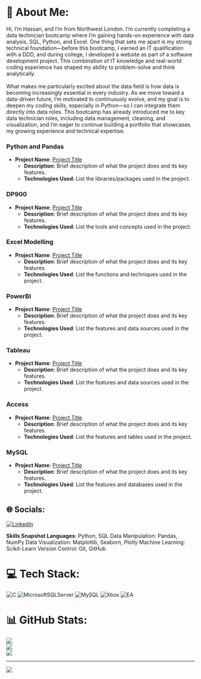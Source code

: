 # 💫 About Me:
Hi, I’m Hassan, and I’m from Northwest London. I’m currently completing a data technician bootcamp where I’m gaining hands-on experience with data analysis, SQL, Python, and Excel. One thing that sets me apart is my strong technical foundation—before this bootcamp, I earned an IT qualification with a D*D*D, and during college, I developed a website as part of a software development project. This combination of IT knowledge and real-world coding experience has shaped my ability to problem-solve and think analytically. <br><br>What makes me particularly excited about the data field is how data is becoming increasingly essential in every industry. As we move toward a data-driven future, I’m motivated to continuously evolve, and my goal is to deepen my coding skills, especially in Python—so I can integrate them directly into data roles. This bootcamp has already introduced me to key data technician roles, including data management, cleaning, and visualization, and I’m eager to continue building a portfolio that showcases my growing experience and technical expertise. 

### Python and Pandas
- **Project Name**: [Project Title](link-to-project)
  - **Description**: Brief description of what the project does and its key features.
  - **Technologies Used**: List the libraries/packages used in the project.

### DP900
- **Project Name**: [Project Title](link-to-project)
  - **Description**: Brief description of what the project does and its key features.
  - **Technologies Used**: List the tools and concepts used in the project.

### Excel Modelling
- **Project Name**: [Project Title](link-to-project)
  - **Description**: Brief description of what the project does and its key features.
  - **Technologies Used**: List the functions and techniques used in the project.

### PowerBI
- **Project Name**: [Project Title](link-to-project)
  - **Description**: Brief description of what the project does and its key features.
  - **Technologies Used**: List the features and data sources used in the project.

### Tableau
- **Project Name**: [Project Title](link-to-project)
  - **Description**: Brief description of what the project does and its key features.
  - **Technologies Used**: List the features and data sources used in the project.

### Access
- **Project Name**: [Project Title](link-to-project)
  - **Description**: Brief description of what the project does and its key features.
  - **Technologies Used**: List the features and tables used in the project.

### MySQL
- **Project Name**: [Project Title](link-to-project)
  - **Description**: Brief description of what the project does and its key features.
  - **Technologies Used**: List the features and databases used in the project.

## 🌐 Socials:
[![LinkedIn](https://img.shields.io/badge/LinkedIn-%230077B5.svg?logo=linkedin&logoColor=white)](https://linkedin.com/in/hhaji0752@gmail.com) 

**Skills Snapshot Languages**: Python, SQL Data Manipulation: Pandas, NumPy Data Visualization: Matplotlib, Seaborn, Plotly Machine Learning: Scikit-Learn Version Control: Git, GitHub

# 💻 Tech Stack:
![C](https://img.shields.io/badge/c-%2300599C.svg?style=for-the-badge&logo=c&logoColor=white) ![MicrosoftSQLServer](https://img.shields.io/badge/Microsoft%20SQL%20Server-CC2927?style=for-the-badge&logo=microsoft%20sql%20server&logoColor=white) ![MySQL](https://img.shields.io/badge/mysql-4479A1.svg?style=for-the-badge&logo=mysql&logoColor=white) ![Xbox](https://img.shields.io/badge/xbox-%23107C10.svg?style=for-the-badge&logo=xbox&logoColor=white) ![EA](https://img.shields.io/badge/ea-%23000000.svg?style=for-the-badge&logo=ea&logoColor=white)
# 📊 GitHub Stats:
![](https://github-readme-stats.vercel.app/api?username=hassanh13&theme=shadow_green&hide_border=false&include_all_commits=false&count_private=false)<br/>
![](https://github-readme-streak-stats.herokuapp.com/?user=hassanh13&theme=shadow_green&hide_border=false)<br/>
![](https://github-readme-stats.vercel.app/api/top-langs/?username=hassanh13&theme=shadow_green&hide_border=false&include_all_commits=false&count_private=false&layout=compact)

---
[![](https://visitcount.itsvg.in/api?id=hassanh13&icon=0&color=0)](https://visitcount.itsvg.in)

<!-- Proudly created with GPRM ( https://gprm.itsvg.in ) -->
